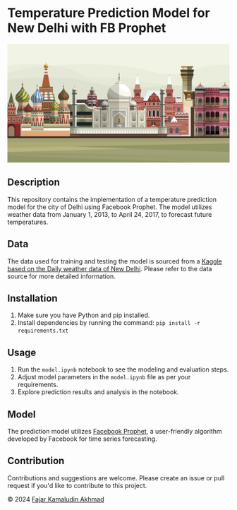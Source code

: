 # Temperature Prediction Model for New Delhi with FB Prophet

![Delhi](delhi_image.jpg)

## Description
This repository contains the implementation of a temperature prediction model for the city of Delhi using Facebook Prophet. The model utilizes weather data from January 1, 2013, to April 24, 2017, to forecast future temperatures.

## Data
The data used for training and testing the model is sourced from a [Kaggle based on the Daily weather data of New Delhi](https://www.kaggle.com/datasets/sumanthvrao/daily-climate-time-series-data). Please refer to the data source for more detailed information.

## Installation
1. Make sure you have Python and pip installed.
2. Install dependencies by running the command: `pip install -r requirements.txt`

## Usage
1. Run the `model.ipynb` notebook to see the modeling and evaluation steps.
2. Adjust model parameters in the `model.ipynb` file as per your requirements.
3. Explore prediction results and analysis in the notebook.

## Model
The prediction model utilizes [Facebook Prophet](https://facebook.github.io/prophet/), a user-friendly algorithm developed by Facebook for time series forecasting.

## Contribution
Contributions and suggestions are welcome. Please create an issue or pull request if you'd like to contribute to this project.

© 2024 [Fajar Kamaludin Akhmad](https://www.linkedin.com/in/fajarkamaludinakhmad/)
